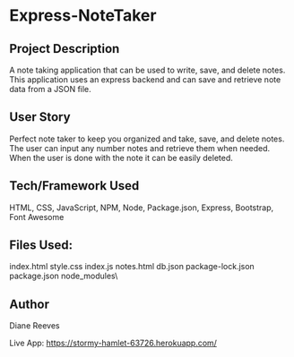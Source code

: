 # Express-NoteTaker

## Project Description
A note taking application that can be used to write, save, and delete notes. This application uses an express backend and can save and retrieve note data from a JSON file.

## User Story
Perfect note taker to keep you organized and take, save, and delete notes. The user can input any number notes and retrieve them when needed. When the user is done with the note it can be easily deleted.

## Tech/Framework Used
HTML, CSS, JavaScript, NPM, Node, Package.json, Express, Bootstrap, Font Awesome

## Files Used:
index.html
style.css
index.js
notes.html
db.json
package-lock.json
package.json
node_modules\

## Author
Diane Reeves

Live App: https://stormy-hamlet-63726.herokuapp.com/




